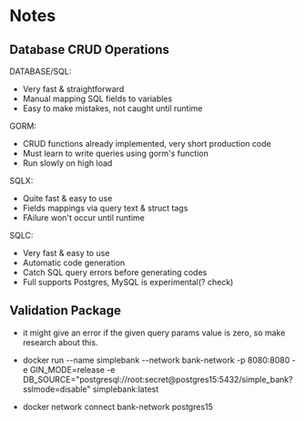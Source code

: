 # Notes

## Database CRUD Operations

DATABASE/SQL:

- Very fast & straightforward
- Manual mapping SQL fields to variables
- Easy to make mistakes, not caught until runtime

GORM:

- CRUD functions already implemented, very short production code
- Must learn to write queries using gorm's function
- Run slowly on high load

SQLX:

- Quite fast & easy to use
- Fields mappings via query text & struct tags
- FAilure won't occur until runtime

SQLC:

- Very fast & easy to use
- Automatic code generation
- Catch SQL query errors before generating codes
- Full supports Postgres, MySQL is experimental(? check)

## Validation Package

- it might give an error if the given query params value is zero, so make research about this.

- docker run --name simplebank --network bank-network -p 8080:8080 -e GIN_MODE=release -e DB_SOURCE="postgresql://root:secret@postgres15:5432/simple_bank?sslmode=disable" simplebank:latest

- docker network connect bank-network postgres15
